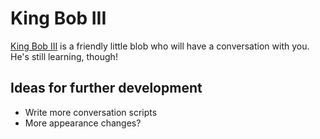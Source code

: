# King Bob III
[King Bob III](https://adoxography.github.io/king-bob-iii/) is a friendly little blob who will have a conversation with you. He's still learning, though!

## Ideas for further development
- Write more conversation scripts
- More appearance changes?
